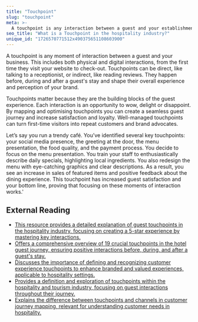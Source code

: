 ```yaml
---
title: "Touchpoint"
slug: "touchpoint"
meta: >-
  A touchpoint is any interaction between a guest and your establishment, from booking to check-out. Managing touchpoints well enhances guest satisfaction and loyalty.
seo_title: "What is a Touchpoint in the hospitality industry?"
unique_id: "1726570771512x490375651108603900"
---
```


A touchpoint is any moment of interaction between a guest and your business. This includes both physical and digital interactions, from the first time they visit your website to check-out. Touchpoints can be direct, like talking to a receptionist, or indirect, like reading reviews. They happen before, during and after a guest's stay and shape their overall experience and perception of your brand.

Touchpoints matter because they are the building blocks of the guest experience. Each interaction is an opportunity to wow, delight or disappoint. By mapping and optimising touchpoints you can create a seamless guest journey and increase satisfaction and loyalty. Well-managed touchpoints can turn first-time visitors into repeat customers and brand advocates.

Let’s say you run a trendy café. You’ve identified several key touchpoints: your social media presence, the greeting at the door, the menu presentation, the food quality, and the payment process. You decide to focus on the menu presentation. You train your staff to enthusiastically describe daily specials, highlighting local ingredients. You also redesign the menu with eye-catching graphics and clear descriptions. As a result, you see an increase in sales of featured items and positive feedback about the dining experience. This touchpoint has increased guest satisfaction and your bottom line, proving that focusing on these moments of interaction works.'

## External Reading

- [This resource provides a detailed explanation of guest touchpoints in the hospitality industry, focusing on creating a 5-star experience by mastering key interactions.](https://botshot.ai/resources/blog/guest-touchpoints)
- [Offers a comprehensive overview of 19 crucial touchpoints in the hotel guest journey, ensuring positive interactions before, during, and after a guest's stay.](https://operto.com/hotel-guest-journey-touchpoints/)
- [Discusses the importance of defining and recognizing customer experience touchpoints to enhance branded and valued experiences, applicable to hospitality settings.](https://www.kimberlysundt.com/blog/customer-experience-touchpoints)
- [Provides a definition and exploration of touchpoints within the hospitality and tourism industry, focusing on guest interactions throughout their journey.](https://library.fiveable.me/key-terms/introduction-to-hospitality-and-tourism/touchpoints)
- [Explains the difference between touchpoints and channels in customer journey mapping, relevant for understanding customer needs in hospitality.](https://uxpressia.com/blog/touchpoints-and-channels-customer-journey-mapping)